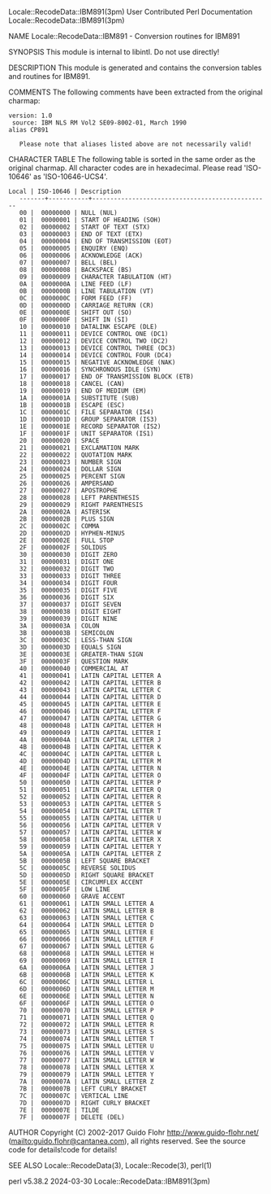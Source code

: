 Locale::RecodeData::IBM891(3pm)				      User Contributed Perl Documentation			       Locale::RecodeData::IBM891(3pm)

NAME
       Locale::RecodeData::IBM891 - Conversion routines for IBM891

SYNOPSIS
       This module is internal to libintl.  Do not use directly!

DESCRIPTION
       This module is generated and contains the conversion tables and routines for IBM891.

COMMENTS
       The following comments have been extracted from the original charmap:

	version: 1.0
	 source: IBM NLS RM Vol2 SE09-8002-01, March 1990
	alias CP891

       Please note that aliases listed above are not necessarily valid!

CHARACTER TABLE
       The following table is sorted in the same order as the original charmap.	 All character codes are in hexadecimal.  Please read 'ISO-10646' as
       'ISO-10646-UCS4'.

	Local | ISO-10646 | Description
       -------+-----------+-------------------------------------------------
	   00 |	 00000000 | NULL (NUL)
	   01 |	 00000001 | START OF HEADING (SOH)
	   02 |	 00000002 | START OF TEXT (STX)
	   03 |	 00000003 | END OF TEXT (ETX)
	   04 |	 00000004 | END OF TRANSMISSION (EOT)
	   05 |	 00000005 | ENQUIRY (ENQ)
	   06 |	 00000006 | ACKNOWLEDGE (ACK)
	   07 |	 00000007 | BELL (BEL)
	   08 |	 00000008 | BACKSPACE (BS)
	   09 |	 00000009 | CHARACTER TABULATION (HT)
	   0A |	 0000000A | LINE FEED (LF)
	   0B |	 0000000B | LINE TABULATION (VT)
	   0C |	 0000000C | FORM FEED (FF)
	   0D |	 0000000D | CARRIAGE RETURN (CR)
	   0E |	 0000000E | SHIFT OUT (SO)
	   0F |	 0000000F | SHIFT IN (SI)
	   10 |	 00000010 | DATALINK ESCAPE (DLE)
	   11 |	 00000011 | DEVICE CONTROL ONE (DC1)
	   12 |	 00000012 | DEVICE CONTROL TWO (DC2)
	   13 |	 00000013 | DEVICE CONTROL THREE (DC3)
	   14 |	 00000014 | DEVICE CONTROL FOUR (DC4)
	   15 |	 00000015 | NEGATIVE ACKNOWLEDGE (NAK)
	   16 |	 00000016 | SYNCHRONOUS IDLE (SYN)
	   17 |	 00000017 | END OF TRANSMISSION BLOCK (ETB)
	   18 |	 00000018 | CANCEL (CAN)
	   19 |	 00000019 | END OF MEDIUM (EM)
	   1A |	 0000001A | SUBSTITUTE (SUB)
	   1B |	 0000001B | ESCAPE (ESC)
	   1C |	 0000001C | FILE SEPARATOR (IS4)
	   1D |	 0000001D | GROUP SEPARATOR (IS3)
	   1E |	 0000001E | RECORD SEPARATOR (IS2)
	   1F |	 0000001F | UNIT SEPARATOR (IS1)
	   20 |	 00000020 | SPACE
	   21 |	 00000021 | EXCLAMATION MARK
	   22 |	 00000022 | QUOTATION MARK
	   23 |	 00000023 | NUMBER SIGN
	   24 |	 00000024 | DOLLAR SIGN
	   25 |	 00000025 | PERCENT SIGN
	   26 |	 00000026 | AMPERSAND
	   27 |	 00000027 | APOSTROPHE
	   28 |	 00000028 | LEFT PARENTHESIS
	   29 |	 00000029 | RIGHT PARENTHESIS
	   2A |	 0000002A | ASTERISK
	   2B |	 0000002B | PLUS SIGN
	   2C |	 0000002C | COMMA
	   2D |	 0000002D | HYPHEN-MINUS
	   2E |	 0000002E | FULL STOP
	   2F |	 0000002F | SOLIDUS
	   30 |	 00000030 | DIGIT ZERO
	   31 |	 00000031 | DIGIT ONE
	   32 |	 00000032 | DIGIT TWO
	   33 |	 00000033 | DIGIT THREE
	   34 |	 00000034 | DIGIT FOUR
	   35 |	 00000035 | DIGIT FIVE
	   36 |	 00000036 | DIGIT SIX
	   37 |	 00000037 | DIGIT SEVEN
	   38 |	 00000038 | DIGIT EIGHT
	   39 |	 00000039 | DIGIT NINE
	   3A |	 0000003A | COLON
	   3B |	 0000003B | SEMICOLON
	   3C |	 0000003C | LESS-THAN SIGN
	   3D |	 0000003D | EQUALS SIGN
	   3E |	 0000003E | GREATER-THAN SIGN
	   3F |	 0000003F | QUESTION MARK
	   40 |	 00000040 | COMMERCIAL AT
	   41 |	 00000041 | LATIN CAPITAL LETTER A
	   42 |	 00000042 | LATIN CAPITAL LETTER B
	   43 |	 00000043 | LATIN CAPITAL LETTER C
	   44 |	 00000044 | LATIN CAPITAL LETTER D
	   45 |	 00000045 | LATIN CAPITAL LETTER E
	   46 |	 00000046 | LATIN CAPITAL LETTER F
	   47 |	 00000047 | LATIN CAPITAL LETTER G
	   48 |	 00000048 | LATIN CAPITAL LETTER H
	   49 |	 00000049 | LATIN CAPITAL LETTER I
	   4A |	 0000004A | LATIN CAPITAL LETTER J
	   4B |	 0000004B | LATIN CAPITAL LETTER K
	   4C |	 0000004C | LATIN CAPITAL LETTER L
	   4D |	 0000004D | LATIN CAPITAL LETTER M
	   4E |	 0000004E | LATIN CAPITAL LETTER N
	   4F |	 0000004F | LATIN CAPITAL LETTER O
	   50 |	 00000050 | LATIN CAPITAL LETTER P
	   51 |	 00000051 | LATIN CAPITAL LETTER Q
	   52 |	 00000052 | LATIN CAPITAL LETTER R
	   53 |	 00000053 | LATIN CAPITAL LETTER S
	   54 |	 00000054 | LATIN CAPITAL LETTER T
	   55 |	 00000055 | LATIN CAPITAL LETTER U
	   56 |	 00000056 | LATIN CAPITAL LETTER V
	   57 |	 00000057 | LATIN CAPITAL LETTER W
	   58 |	 00000058 | LATIN CAPITAL LETTER X
	   59 |	 00000059 | LATIN CAPITAL LETTER Y
	   5A |	 0000005A | LATIN CAPITAL LETTER Z
	   5B |	 0000005B | LEFT SQUARE BRACKET
	   5C |	 0000005C | REVERSE SOLIDUS
	   5D |	 0000005D | RIGHT SQUARE BRACKET
	   5E |	 0000005E | CIRCUMFLEX ACCENT
	   5F |	 0000005F | LOW LINE
	   60 |	 00000060 | GRAVE ACCENT
	   61 |	 00000061 | LATIN SMALL LETTER A
	   62 |	 00000062 | LATIN SMALL LETTER B
	   63 |	 00000063 | LATIN SMALL LETTER C
	   64 |	 00000064 | LATIN SMALL LETTER D
	   65 |	 00000065 | LATIN SMALL LETTER E
	   66 |	 00000066 | LATIN SMALL LETTER F
	   67 |	 00000067 | LATIN SMALL LETTER G
	   68 |	 00000068 | LATIN SMALL LETTER H
	   69 |	 00000069 | LATIN SMALL LETTER I
	   6A |	 0000006A | LATIN SMALL LETTER J
	   6B |	 0000006B | LATIN SMALL LETTER K
	   6C |	 0000006C | LATIN SMALL LETTER L
	   6D |	 0000006D | LATIN SMALL LETTER M
	   6E |	 0000006E | LATIN SMALL LETTER N
	   6F |	 0000006F | LATIN SMALL LETTER O
	   70 |	 00000070 | LATIN SMALL LETTER P
	   71 |	 00000071 | LATIN SMALL LETTER Q
	   72 |	 00000072 | LATIN SMALL LETTER R
	   73 |	 00000073 | LATIN SMALL LETTER S
	   74 |	 00000074 | LATIN SMALL LETTER T
	   75 |	 00000075 | LATIN SMALL LETTER U
	   76 |	 00000076 | LATIN SMALL LETTER V
	   77 |	 00000077 | LATIN SMALL LETTER W
	   78 |	 00000078 | LATIN SMALL LETTER X
	   79 |	 00000079 | LATIN SMALL LETTER Y
	   7A |	 0000007A | LATIN SMALL LETTER Z
	   7B |	 0000007B | LEFT CURLY BRACKET
	   7C |	 0000007C | VERTICAL LINE
	   7D |	 0000007D | RIGHT CURLY BRACKET
	   7E |	 0000007E | TILDE
	   7F |	 0000007F | DELETE (DEL)

AUTHOR
       Copyright (C) 2002-2017 Guido Flohr <http://www.guido-flohr.net/> (<mailto:guido.flohr@cantanea.com>), all rights reserved.  See the source code for
       details!code for details!

SEE ALSO
       Locale::RecodeData(3), Locale::Recode(3), perl(1)

perl v5.38.2								  2024-03-30					       Locale::RecodeData::IBM891(3pm)
